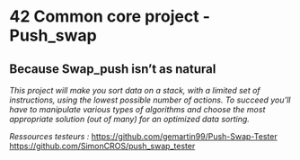 # 42 Common core project - Push_swap

## Because Swap_push isn’t as natural

*This project will make you sort data on a stack, with a limited set of instructions, using the lowest possible number of actions. To succeed you’ll have to manipulate various types of algorithms and choose the most appropriate solution (out of many) for an optimized data sorting.*

_Ressources testeurs :_
https://github.com/gemartin99/Push-Swap-Tester
https://github.com/SimonCROS/push_swap_tester
